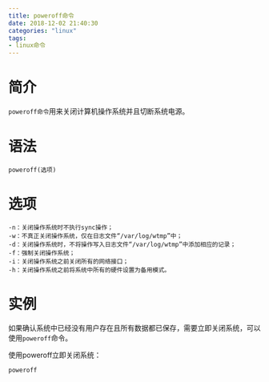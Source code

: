 ```yaml
---
title: poweroff命令
date: 2018-12-02 21:40:30
categories: "linux"
tags:
- linux命令
---
```

# 简介
`poweroff命令`用来关闭计算机操作系统并且切断系统电源。

# 语法
```shell
poweroff(选项)
```

# 选项
```shell
-n：关闭操作系统时不执行sync操作；
-w：不真正关闭操作系统，仅在日志文件“/var/log/wtmp”中；
-d：关闭操作系统时，不将操作写入日志文件“/var/log/wtmp”中添加相应的记录；
-f：强制关闭操作系统；
-i：关闭操作系统之前关闭所有的网络接口；
-h：关闭操作系统之前将系统中所有的硬件设置为备用模式。
```

# 实例
如果确认系统中已经没有用户存在且所有数据都已保存，需要立即关闭系统，可以使用`poweroff`命令。

使用poweroff立即关闭系统：

```shell
poweroff
```